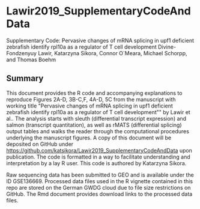 # Lawir2019_SupplementaryCodeAndData
Supplementary Code: Pervasive changes of mRNA splicing in upf1 deficient zebrafish identify rpl10a as a regulator of T cell development
Divine-Fondzenyuy Lawir, Katarzyna Sikora, Connor O´Meara, Michael Schorpp, and Thomas Boehm

## Summary

This document provides the R code and accompanying explanations to reproduce Figures 2A-D, 3B-C,F, 4A-D, 5C from the manuscript with working title "Pervasive changes of mRNA splicing in upf1 deficient zebrafish identify rpl10a as a regulator of T cell development"" by Lawir et al..
The analysis starts with sleuth (differential transcript expression) and salmon (transcript quantitation), as well as rMATS (differential splicing) output tables and walks the reader through the computational procedures underlying the manuscript figures.  A copy of this document will be deposited on GitHub under https://github.com/katsikora/Lawir2019_SupplementaryCodeAndData upon publication. The code is formatted in a way to facilitate understanding and interpretation by a lay R user.
This code is authored by Katarzyna Sikora.

Raw sequencing data has been submitted to GEO and is available under the ID GSE136669.
Processed data files used in the R vignette contained in this repo are stored on the German GWDG cloud due to file size restrictions on GitHub.
The Rmd document provides download links to the processed data files.
